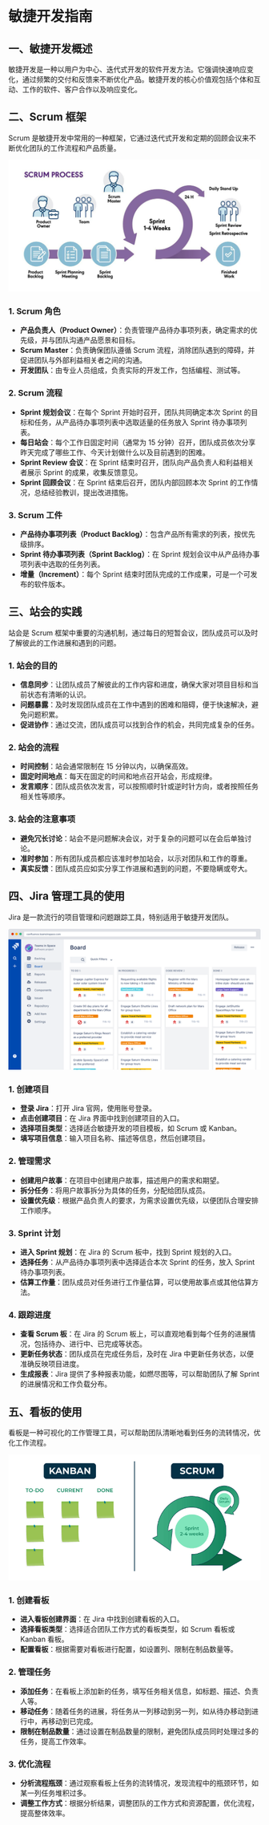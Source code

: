 # 敏捷开发指南

## 一、敏捷开发概述

敏捷开发是一种以用户为中心、迭代式开发的软件开发方法。它强调快速响应变化，通过频繁的交付和反馈来不断优化产品。敏捷开发的核心价值观包括个体和互动、工作的软件、客户合作以及响应变化。

## 二、Scrum 框架

Scrum 是敏捷开发中常用的一种框架，它通过迭代式开发和定期的回顾会议来不断优化团队的工作流程和产品质量。

![scrum](../../public/course/scrum-process.jpg)

### 1. Scrum 角色

- **产品负责人（Product Owner）**：负责管理产品待办事项列表，确定需求的优先级，并与团队沟通产品愿景和目标。
- **Scrum Master**：负责确保团队遵循 Scrum 流程，消除团队遇到的障碍，并促进团队与外部利益相关者之间的沟通。
- **开发团队**：由专业人员组成，负责实际的开发工作，包括编程、测试等。

### 2. Scrum 流程

- **Sprint 规划会议**：在每个 Sprint 开始时召开，团队共同确定本次 Sprint 的目标和任务，从产品待办事项列表中选取适量的任务放入 Sprint 待办事项列表。
- **每日站会**：每个工作日固定时间（通常为 15 分钟）召开，团队成员依次分享昨天完成了哪些工作、今天计划做什么以及目前遇到的困难。
- **Sprint Review 会议**：在 Sprint 结束时召开，团队向产品负责人和利益相关者展示 Sprint 的成果，收集反馈意见。
- **Sprint 回顾会议**：在 Sprint 结束后召开，团队内部回顾本次 Sprint 的工作情况，总结经验教训，提出改进措施。

### 3. Scrum 工件

- **产品待办事项列表（Product Backlog）**：包含产品所有需求的列表，按优先级排序。
- **Sprint 待办事项列表（Sprint Backlog）**：在 Sprint 规划会议中从产品待办事项列表中选取的任务列表。
- **增量（Increment）**：每个 Sprint 结束时团队完成的工作成果，可是一个可发布的软件版本。

## 三、站会的实践

站会是 Scrum 框架中重要的沟通机制，通过每日的短暂会议，团队成员可以及时了解彼此的工作进展和遇到的问题。

### 1. 站会的目的

- **信息同步**：让团队成员了解彼此的工作内容和进度，确保大家对项目目标和当前状态有清晰的认识。
- **问题暴露**：及时发现团队成员在工作中遇到的困难和阻碍，便于快速解决，避免问题积累。
- **促进协作**：通过交流，团队成员可以找到合作的机会，共同完成复杂的任务。

### 2. 站会的流程

- **时间控制**：站会通常限制在 15 分钟以内，以确保高效。
- **固定时间地点**：每天在固定的时间和地点召开站会，形成规律。
- **发言顺序**：团队成员依次发言，可以按照顺时针或逆时针方向，或者按照任务相关性等顺序。

### 3. 站会的注意事项

- **避免冗长讨论**：站会不是问题解决会议，对于复杂的问题可以在会后单独讨论。
- **准时参加**：所有团队成员都应该准时参加站会，以示对团队和工作的尊重。
- **真实反馈**：团队成员应如实分享工作进展和遇到的问题，不要隐瞒或夸大。

## 四、Jira 管理工具的使用

Jira 是一款流行的项目管理和问题跟踪工具，特别适用于敏捷开发团队。

![jira](../../public/course/jira.png)

### 1. 创建项目

- **登录 Jira**：打开 Jira 官网，使用账号登录。
- **点击创建项目**：在 Jira 界面中找到创建项目的入口。
- **选择项目类型**：选择适合敏捷开发的项目模板，如 Scrum 或 Kanban。
- **填写项目信息**：输入项目名称、描述等信息，然后创建项目。

### 2. 管理需求

- **创建用户故事**：在项目中创建用户故事，描述用户的需求和期望。
- **拆分任务**：将用户故事拆分为具体的任务，分配给团队成员。
- **设置优先级**：根据产品负责人的要求，为需求设置优先级，以便团队合理安排工作顺序。

### 3. Sprint 计划

- **进入 Sprint 规划**：在 Jira 的 Scrum 板中，找到 Sprint 规划的入口。
- **选择任务**：从产品待办事项列表中选择适合本次 Sprint 的任务，放入 Sprint 待办事项列表。
- **估算工作量**：团队成员对任务进行工作量估算，可以使用故事点或其他估算方法。

### 4. 跟踪进度

- **查看 Scrum 板**：在 Jira 的 Scrum 板上，可以直观地看到每个任务的进展情况，包括待办、进行中、已完成等状态。
- **更新任务状态**：团队成员在完成任务后，及时在 Jira 中更新任务状态，以便准确反映项目进度。
- **生成报表**：Jira 提供了多种报表功能，如燃尽图等，可以帮助团队了解 Sprint 的进展情况和工作负载分布。

## 五、看板的使用

看板是一种可视化的工作管理工具，可以帮助团队清晰地看到任务的流转情况，优化工作流程。

![kanban](../../public/course/kanban-board.png)

### 1. 创建看板

- **进入看板创建界面**：在 Jira 中找到创建看板的入口。
- **选择看板类型**：选择适合团队工作方式的看板类型，如 Scrum 看板或 Kanban 看板。
- **配置看板**：根据需要对看板进行配置，如设置列、限制在制品数量等。

### 2. 管理任务

- **添加任务**：在看板上添加新的任务，填写任务相关信息，如标题、描述、负责人等。
- **移动任务**：随着任务的进展，将任务从一列移动到另一列，如从待办移动到进行中，再移动到已完成。
- **限制在制品数量**：通过设置在制品数量的限制，避免团队成员同时处理过多的任务，提高工作效率。

### 3. 优化流程

- **分析流程瓶颈**：通过观察看板上任务的流转情况，发现流程中的瓶颈环节，如某一列任务堆积过多。
- **调整工作方式**：根据分析结果，调整团队的工作方式和资源配置，优化流程，提高整体效率。
